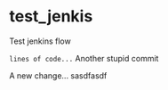 # test_jenkis
Test jenkins flow

`lines of code...`
Another stupid commit

A new change...
sasdfasdf

